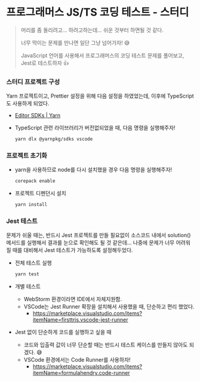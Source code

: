 # 프로그래머스 JS/TS 코딩 테스트 - 스터디

> 머리를 좀 돌리려고... 하려고하는데... 쉬운 것부터 하면될 것 같다.
>
> 너무 막이는 문제를 만나면 일단 그냥 넘어가자! 😅
>
> JavaScript 언어를 사용해서 프로그래머스의 코딩 테스트 문제를 풀어보고, Jest로 테스트하자 👍



### 스터디 프로젝트  구성

Yarn 프로젝트이고, Prettier 설정을 위해 다음 설정을 하였었는데, 이후에 TypeScript도 사용하게 되었다.

* [Editor SDKs | Yarn](https://yarnpkg.com/getting-started/editor-sdks)

* TypeScript 관련 라이브러리가 버전없되었을 때, 다음 명령을 실행해주자!
  ```sh
  yarn dlx @yarnpkg/sdks vscode
  ```



### 프로젝트 초기화

* yarn을 사용하므로 node를 다시 설치했을 경우 다음 명령을 실행해주자!

  ```sh
  corepack enable
  ```

* 프로젝트 디펜던시 설치

  ```sh
  yarn install
  ```



### Jest 테스트

문제가 쉬울 때는, 반드시 Jest 프로젝트를 만들 필요없이 소스코드 내에서 solution()메서드를 실행해서 결과를 눈으로 확인해도 될 것 같은데... 나중에 문제가 너무 어려워질 때를 대비해서 Jest 테스트가 가능하도록 설정해두었다.

* 전체 테스트 실행

  ```sh
  yarn test
  ```

* 개별 테스트

  * WebStorm 환경이라면 IDE에서 자체지원함.
  * VSCode는 Jest Runner 확장을 설치해서 사용했을 때, 단순하고 편리 했었다.
    * https://marketplace.visualstudio.com/items?itemName=firsttris.vscode-jest-runner


* Jest 없이 단순하게 코드를 실행하고 싶을 때
  * 코드와 입출력 값이 너무 단순할 때는 반드시 테스트 케이스를 만들지 않아도 되겠다. 😅
  * VSCode 환경에서는 Code Runner를 사용하자!
    * https://marketplace.visualstudio.com/items?itemName=formulahendry.code-runner

